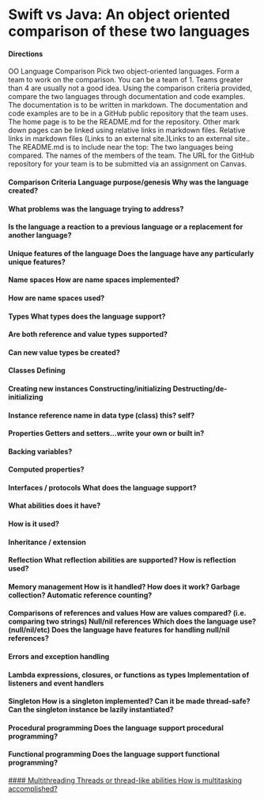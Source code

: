 # Swift vs Java: An object oriented comparison of these two languages
#### Directions
OO Language Comparison Pick two object-oriented languages. Form a team to work on the comparison. You can be a team of 1. Teams greater than 4 are usually not a good idea. Using the comparison criteria provided, compare the two languages through documentation and code examples. The documentation is to be written in markdown. The documentation and code examples are to be in a GitHub public repository that the team uses. The home page is to be the README.md for the repository. Other mark down pages can be linked using relative links in markdown files. Relative links in markdown files (Links to an external site.)Links to an external site.. The README.md is to include near the top: The two languages being compared. The names of the members of the team. The URL for the GitHub repository for your team is to be submitted via an assignment on Canvas. 
#### Comparison Criteria Language purpose/genesis Why was the language created? 
#### What problems was the language trying to address? 
#### Is the language a reaction to a previous language or a replacement for another language? 
#### Unique features of the language Does the language have any particularly unique features? 
#### Name spaces How are name spaces implemented? 
#### How are name spaces used? 
#### Types What types does the language support? 
#### Are both reference and value types supported? 
#### Can new value types be created? 
#### Classes Defining 
#### Creating new instances Constructing/initializing Destructing/de-initializing 
#### Instance reference name in data type (class) this? self? 
#### Properties Getters and setters…write your own or built in? 
#### Backing variables? 
#### Computed properties? 
#### Interfaces / protocols What does the language support? 
#### What abilities does it have? 
#### How is it used? 
#### Inheritance / extension 
#### Reflection What reflection abilities are supported? How is reflection used? 
#### Memory management How is it handled? How does it work? Garbage collection? Automatic reference counting? 
#### Comparisons of references and values How are values compared? (i.e. comparing two strings) Null/nil references Which does the language use? (null/nil/etc) Does the language have features for handling null/nil references? 
#### Errors and exception handling 
#### Lambda expressions, closures, or functions as types Implementation of listeners and event handlers 
#### Singleton How is a singleton implemented? Can it be made thread-safe? Can the singleton instance be lazily instantiated?
#### Procedural programming Does the language support procedural programming? 
#### Functional programming Does the language support functional programming? 
[#### Multithreading Threads or thread-like abilities How is multitasking accomplished?](Multithreading.md)

